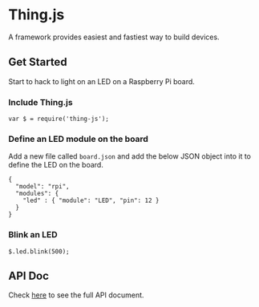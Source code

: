 # Thing.js
A framework provides easiest and fastiest way to build devices.

## Get Started
Start to hack to light on an LED on a Raspberry Pi board.

### Include Thing.js
```
var $ = require('thing-js');
```

### Define an LED module on the board
Add a new file called `board.json` and add the below JSON object into it to define the LED on the board.
```
{
  "model": "rpi",
  "modules": {
    "led" : { "module": "LED", "pin": 12 }
  }
}
```

### Blink an LED
```
$.led.blink(500);
```

## API Doc
Check [here][api-doc] to see the full API document.

[api-doc]: https://thing-js.github.io/doc
